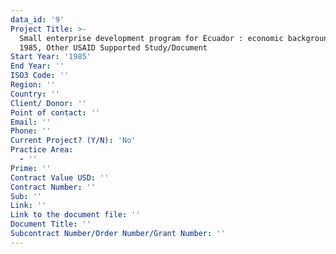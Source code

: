 ```yaml
---
data_id: '9'
Project Title: >-
  Small enterprise development program for Ecuador : economic background paper 
  1985, Other USAID Supported Study/Document
Start Year: '1985'
End Year: ''
ISO3 Code: ''
Region: ''
Country: ''
Client/ Donor: ''
Point of contact: ''
Email: ''
Phone: ''
Current Project? (Y/N): 'No'
Practice Area:
  - ''
Prime: ''
Contract Value USD: ''
Contract Number: ''
Sub: ''
Link: ''
Link to the document file: ''
Document Title: ''
Subcontract Number/Order Number/Grant Number: ''
---
```

